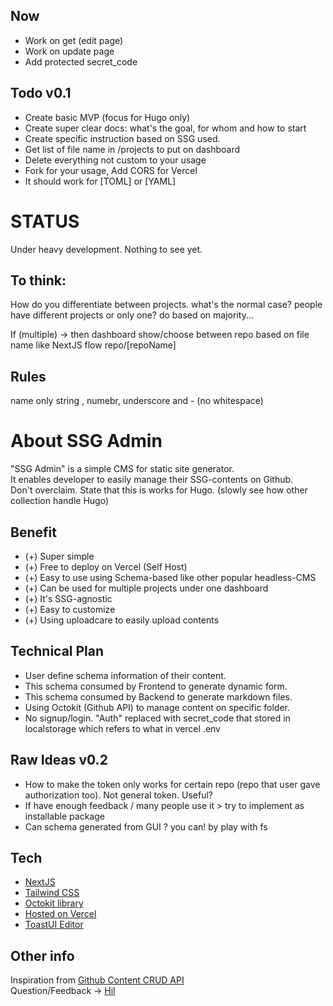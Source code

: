 ## Now
- Work on get (edit page)
- Work on update page
- Add protected secret_code

## Todo v0.1
- Create basic MVP (focus for Hugo only)
- Create super clear docs: what's the goal, for whom and how to start
- Create specific instruction based on SSG used.
- Get list of file name in /projects to put on dashboard
- Delete everything not custom to your usage
- Fork for your usage, Add CORS for Vercel
- It should work for [TOML] or [YAML]

# STATUS
Under heavy development. Nothing to see yet.

## To think:
How do you differentiate between projects.
what's the normal case? people have different projects or only one?
    do based on majority...

If (multiple) -> then dashboard show/choose between repo 
    based on file name like NextJS flow repo/[repoName]
 
## Rules
name only string , numebr, underscore and - (no whitespace)

# About SSG Admin
"SSG Admin" is a simple CMS for static site generator.  
It enables developer to easily manage their SSG-contents on Github.  
Don't overclaim.
State that this is works for Hugo. (slowly see how other collection handle Hugo)

## Benefit
- (+) Super simple 
- (+) Free to deploy on Vercel (Self Host)
- (+) Easy to use using Schema-based like other popular headless-CMS
- (+) Can be used for multiple projects under one dashboard
- (+) It's SSG-agnostic
- (+) Easy to customize
- (+) Using uploadcare to easily upload contents


## Technical Plan 
- User define schema information of their content.
- This schema consumed by Frontend to generate dynamic form.
- This schema consumed by Backend to generate markdown files.
- Using Octokit (Github API) to manage content on specific folder.
- No signup/login. "Auth" replaced with secret_code that stored in localstorage which refers to what in vercel .env 

## Raw Ideas v0.2
- How to make the token only works for certain repo (repo that user gave authorization too). Not general token. Useful?
- If have enough feedback / many people use it > try to implement as installable package
- Can schema generated from GUI ?
    you can! by play with fs

## Tech
- [NextJS](https://nextjs.org/)
- [Tailwind CSS](https://tailwindcss.com/docs/guides/nextjs)
- [Octokit library](https://docs.github.com/en/rest/overview/libraries)
- [Hosted on Vercel](https://vercel.com/)
- [ToastUI Editor](https://ui.toast.com/tui-editor/)

## Other info 
Inspiration from [Github Content CRUD API](https://github.com/hilmanski/Github-content-CRUD-API)  
Question/Feedback -> [Hil](https://twitter.com/hilmanski)